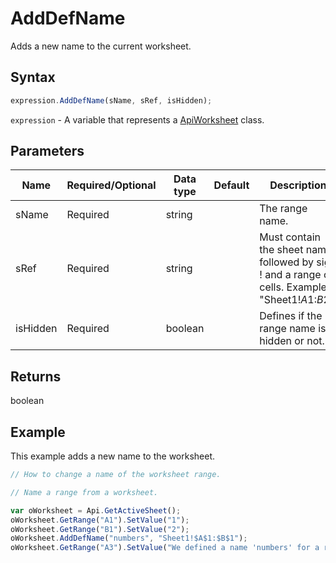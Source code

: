 # AddDefName

Adds a new name to the current worksheet.

## Syntax

```javascript
expression.AddDefName(sName, sRef, isHidden);
```

`expression` - A variable that represents a [ApiWorksheet](../ApiWorksheet.md) class.

## Parameters

| **Name** | **Required/Optional** | **Data type** | **Default** | **Description** |
| ------------- | ------------- | ------------- | ------------- | ------------- |
| sName | Required | string |  | The range name. |
| sRef | Required | string |  | Must contain the sheet name, followed by sign ! and a range of cells. Example: "Sheet1!$A$1:$B$2". |
| isHidden | Required | boolean |  | Defines if the range name is hidden or not. |

## Returns

boolean

## Example

This example adds a new name to the worksheet.

```javascript editor-xlsx
// How to change a name of the worksheet range.

// Name a range from a worksheet.

var oWorksheet = Api.GetActiveSheet();
oWorksheet.GetRange("A1").SetValue("1");
oWorksheet.GetRange("B1").SetValue("2");
oWorksheet.AddDefName("numbers", "Sheet1!$A$1:$B$1");
oWorksheet.GetRange("A3").SetValue("We defined a name 'numbers' for a range of cells A1:B1.");
```

